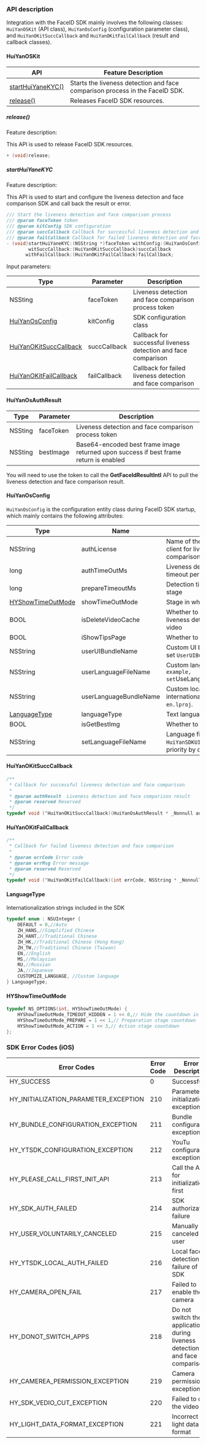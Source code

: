 ### API description

Integration with the FaceID SDK mainly involves the following classes: `HuiYanOSKit` (API class), `HuiYanOsConfig` (configuration parameter class), and `HuiYanOKitSuccCallback` and `HuiYanOKitFailCallback` (result and callback classes).

#### HuiYanOSKit

| API                                   | Feature Description                |
| ------------------------------------- | ----------------------- |
| [startHuiYaneKYC()](#startHuiYaneKYC) | Starts the liveness detection and face comparison process in the FaceID SDK. |
| [release()](#release())               | Releases FaceID SDK resources.       |



##### release()

Feature description:

This API is used to release FaceID SDK resources.

```objective-c
+ (void)release;
```



##### startHuiYaneKYC

Feature description:

This API is used to start and configure the liveness detection and face comparison SDK and call back the result or error.

```objective-c
/// Start the liveness detection and face comparison process
/// @param faceToken token
/// @param kitConfig SDK configuration
/// @param succCallback Callback for successful liveness detection and face comparison
/// @param failCallback Callback for failed liveness detection and face comparison
- (void)startHuiYaneKYC:(NSString *)faceToken withConfig:(HuiYanOsConfig *)kitConfig
        witSuccCallback:(HuiYanOKitSuccCallback)succCallback
       withFailCallback:(HuiYanOKitFailCallback)failCallback;
```

Input parameters:

| Type                                               | Parameter     | Description         |
| ---------------------------------------------------- | ------------ | ---------------- |
| NSSting                                              | faceToken    | Liveness detection and face comparison process token     |
| [HuiYanOsConfig](#HuiYanOsConfig)                    | kitConfig    | SDK configuration class        |
| [HuiYanOKitSuccCallback](#HuiYanOKitSuccCallbackens) | succCallback | Callback for successful liveness detection and face comparison |
| [HuiYanOKitFailCallback](#HuiYanOKitFailCallback)    | failCallback | Callback for failed liveness detection and face comparison |



#### HuiYanOsAuthResult

| Type  | Parameter  | Description                                       |
| ------- | --------- | ---------------------------------------------- |
| NSSting | faceToken | Liveness detection and face comparison process token                                  |
| NSSting | bestImage | Base64-encoded best frame image returned upon success if best frame return is enabled |

You will need to use the token to call the **GetFaceldResultIntl** API to pull the liveness detection and face comparison result.



#### HuiYanOsConfig

`HuiYanOsConfig` is the configuration entity class during FaceID SDK startup, which mainly contains the following attributes:

| Type                                    | Name                   | Description                                                         | Default Value                    |
| --------------------------------------- | ---------------------- | ------------------------------------------------------------ | ------------------------- |
| NSString                                | authLicense            | Name of the license file applied for by client for liveness detection and face comparison authorization                         | Empty                        |
| long                                    | authTimeOutMs          | Liveness detection and face comparison timeout period                                       | 10000 ms (10s)         |
| long                                    | prepareTimeoutMs       | Detection timeout period in the preparation stage                                   | 0                         |
| [HYShowTimeOutMode](#HYShowTimeOutMode) | showTimeOutMode        | Stage in which the countdown is displayed                                           | HYShowTimeOutMode_PREPARE |
| BOOL                                    | isDeleteVideoCache     | Whether to delete the local cache of the liveness detection and face comparison video                                   | YES                       |
| BOOL                                    | iShowTipsPage          | Whether to display the guide page                                               | No                        |
| NSString                                | userUIBundleName       | Custom UI bundle filename; for example, set `UserUIBundle` for `UserUIBundle.bundle` | nil                       |
| NSString                                | userLanguageFileName   | Custom languageBundle` name; for example, set `UseLanguage` for `UseLanguage.bundle`. | nil                       |
| NSString                                | userLanguageBundleName | Custom local file name for internationalization; for example, set `en` for `en.lproj`.           | nil                       |
| [LanguageType](#LanguageType)           | languageType           | Text language settings inside the SDK                                          | DEFAULT                   |
| BOOL                                    | isGetBestImg           | Whether to get the best frame image                                           | No                        |
| NSString                                | setLanguageFileName    | Language file directory name added in `HuiYanSDKUI.bundle` has the highest priority by default   | nil                       |



#### HuiYanOKitSuccCallback

```objective-c
/**
 * Callback for successful liveness detection and face comparison
 *
 * @param authResult  Liveness detection and face comparison result
 * @param reserved Reserved
 */
typedef void (^HuiYanOKitSuccCallback)(HuiYanOsAuthResult * _Nonnull authResult, id _Nullable reserved);
```



#### HuiYanOKitFailCallback

```objective-c
/**
 * Callback for failed liveness detection and face comparison
 *
 * @param errCode Error code
 * @param errMsg Error message
 * @param reserved Reserved
 */
typedef void (^HuiYanOKitFailCallback)(int errCode, NSString * _Nonnull errMsg ,id _Nullable reserved);
```



#### LanguageType 

Internationalization strings included in the SDK

```objective-c
typedef enum : NSUInteger {
    DEFAULT = 0,//Auto
    ZH_HANS,//Simplified Chinese
    ZH_HANT,//Traditional Chinese
    ZH_HK,//Traditional Chinese (Hong Kong)
    ZH_TW,//Traditional Chinese (Taiwan)
    EN,//English
    MS,//Malaysian
    RU,//Russian
    JA,//Japanese
    CUSTOMIZE_LANGUAGE, //Custom language
} LanguageType;
```



#### HYShowTimeOutMode

```objective-c
typedef NS_OPTIONS(int, HYShowTimeOutMode) {
    HYShowTimeOutMode_TIMEOUT_HIDDEN = 1 << 0,// Hide the countdown in all stages
    HYShowTimeOutMode_PREPARE = 1 << 1,// Preparation stage countdown
    HYShowTimeOutMode_ACTION = 1 << 3,// Action stage countdown
};
```



### SDK Error Codes (iOS)

| Error Codes                                | Error Code | Error Description               |
| ------------------------------------- | -------- | ------------------------ |
| HY_SUCCESS                            | 0        | Successful                     |
| HY_INITIALIZATION_PARAMETER_EXCEPTION | 210      | Parameter initialization exception           |
| HY_BUNDLE_CONFIGURATION_EXCEPTION     | 211      | Bundle configuration exception           |
| HY_YTSDK_CONFIGURATION_EXCEPTION      | 212      | YouTu configuration exception             |
| HY_PLEASE_CALL_FIRST_INIT_API         | 213      | Call the API for initialization first     |
| HY_SDK_AUTH_FAILED                    | 214      | SDK authorization failure             |
| HY_USER_VOLUNTARILY_CANCELED          | 215      | Manually canceled by user             |
| HY_YTSDK_LOCAL_AUTH_FAILED            | 216      | Local face detection failure of SDK     |
| HY_CAMERA_OPEN_FAIL                   | 217      | Failed to enable the camera             |
| HY_DONOT_SWITCH_APPS                  | 218      | Do not switch the application during liveness detection and face comparison |
| HY_CAMEREA_PERMISSION_EXCEPTION       | 219      | Camera permission exception           |
| HY_SDK_VEDIO_CUT_EXCEPTION            | 220      | Failed to clip the video             |
| HY_LIGHT_DATA_FORMAT_EXCEPTION        | 221      | Incorrect light data format         |
